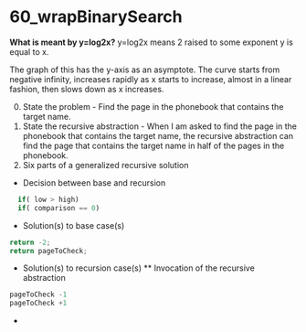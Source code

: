 # 60_wrapBinarySearch

**What is meant by y=log2x?**
y=log2x means 2 raised to some exponent y is equal to x.

The graph of this has the y-axis as an asymptote. The curve starts from negative infinity, increases rapidly as x starts to increase, almost in a linear fashion, then slows down as x increases.


0. State the problem - Find the page in the phonebook that contains the target name.
1. State the recursive abstraction - When I am asked to find the page in the phonebook that contains the target name, the recursive abstraction can find the page that contains the target name in half of the pages in the phonebook.
2. Six parts of a generalized recursive solution
* Decision between base and recursion
```javascript
  if( low > high)
  if( comparison == 0) 
```
* Solution(s) to base case(s)
```javascript
return -2;
return pageToCheck;
```
* Solution(s) to recursion case(s)
** Invocation of the recursive abstraction
```javascript
pageToCheck -1
pageToCheck +1
```
*
